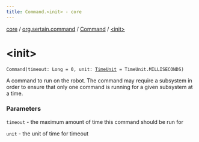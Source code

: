 ```yaml
---
title: Command.<init> - core
---
```


[core](../../index.md) / [org.sertain.command](../index.md) / [Command](index.md) / [&lt;init&gt;](.)

# &lt;init&gt;

`Command(timeout: Long = 0, unit: `[`TimeUnit`](http://docs.oracle.com/javase/6/docs/api/java/util/concurrent/TimeUnit.html)` = TimeUnit.MILLISECONDS)`

A command to run on the robot. The command may require a subsystem in order to ensure that only one command is
running for a given subsystem at a time.

### Parameters

`timeout` - the maximum amount of time this command should be run for

`unit` - the unit of time for timeout